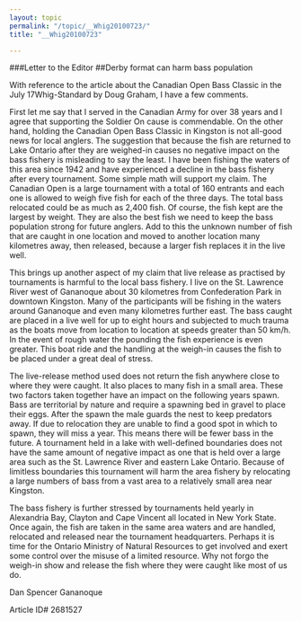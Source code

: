 ```yaml
---
layout: topic
permalink: "/topic/__Whig20100723/"
title: "__Whig20100723"

---
```


###Letter to the Editor
##Derby format can harm bass population
<div class="column2">

With reference to the article about the Canadian Open Bass Classic in the July 17Whig-Standard by Doug Graham, I have a few comments.

First let me say that I served in the Canadian Army for over 38 years and I agree that supporting the Soldier On cause is commendable. On the other hand, holding the Canadian Open Bass Classic in Kingston is not all-good news for local anglers. The suggestion that because the fish are returned to Lake Ontario after they are weighed-in causes no negative impact on the bass fishery is misleading to say the least. I have been fishing the waters of this area since 1942 and have experienced a decline in the bass fishery after every tournament.
Some simple math will support my claim. The Canadian Open is a large tournament with a total of 160 entrants and each one is allowed to weigh five fish for each of the three days. The total bass relocated could be as much as 2,400 fish. Of course, the fish kept are the largest by weight. They are also the best fish we need to keep the bass population strong for future anglers. Add to this the unknown number of fish that are caught in one location and moved to another location many kilometres away, then released, because a larger fish replaces it in the live well.

This brings up another aspect of my claim that live release as practised by tournaments is harmful to the local bass fishery. I live on the St. Lawrence River west of Gananoque about 30 kilometres from Confederation Park in downtown Kingston. Many of the participants will be fishing in the waters around Gananoque and even many kilometres further east. The bass caught are placed in a live well for up to eight hours and subjected to much trauma as the boats move from location to location at speeds greater than 50 km/h. In the event of rough water the pounding the fish experience is even greater. This boat ride and the handling at the weigh-in causes the fish to be placed under a great deal of stress.

The live-release method used does not return the fish anywhere close to where they were caught. It also places to many fish in a small area. These two factors taken together have an impact on the following years spawn. Bass are territorial by nature and require a spawning bed in gravel to place their eggs. After the spawn the male guards the nest to keep predators away. If due to relocation they are unable to find a good spot in which to spawn, they will miss a year. This means there will be fewer bass in the future. A tournament held in a lake with well-defined boundaries does not have the same amount of negative impact as one that is held over a large area such as the St. Lawrence River and eastern Lake Ontario. Because of limitless boundaries this tournament will harm the area fishery by relocating a large numbers of bass from a vast area to a relatively small area near Kingston.

The bass fishery is further stressed by tournaments held yearly in Alexandria Bay, Clayton and Cape Vincent all located in New York State. Once again, the fish are taken in the same area waters and are handled, relocated and released near the tournament headquarters. Perhaps it is time for the Ontario Ministry of Natural Resources to get involved and exert some control over the misuse of a limited resource. Why not forgo the weigh-in show and release the fish where they were caught like most of us do.

</div>


Dan Spencer Gananoque


Article ID# 2681527

